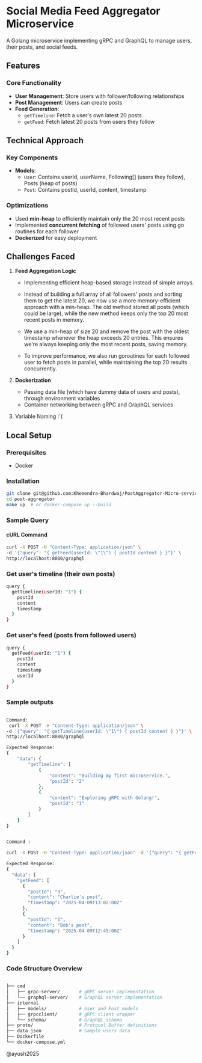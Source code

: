 # Social Media Feed Aggregator Microservice 

A Golang microservice implementing gRPC and GraphQL to manage users, their posts, and social feeds.

## Features

### Core Functionality
- **User Management**: Store users with follower/following relationships
- **Post Management**: Users can create posts 
- **Feed Generation**:
  - `getTimeline`: Fetch a user's own latest 20 posts
  - `getFeed`: Fetch latest 20 posts from users they follow

## Technical Approach


### Key Components
- **Models**:
  - `User`: Contains userId, userName, Following[] (users they follow), Posts (heap of posts)
  - `Post`: Contains postId, userId, content, timestamp

### Optimizations
- Used **min-heap** to efficiently maintain only the 20 most recent posts
- Implemented **concurrent fetching** of followed users' posts using go routines for each follower 
- **Dockerized** for easy deployment

## Challenges Faced

1. **Feed Aggregation Logic**
   - Implementing efficient heap-based storage instead of simple arrays.

   - Instead of building a full array of all followers' posts and sorting them to get the latest 20,
    we now use a more memory-efficient approach with a min-heap. The old method stored all posts (which could be large), while the new method keeps only the top 20 most recent posts in memory.

    - We use a min-heap of size 20 and remove the post with the oldest timestamp whenever the heap exceeds 20 entries. This ensures we're always keeping only the most recent posts, saving memory.

    - To improve performance, we also run goroutines for each followed user to fetch posts in parallel, while maintaining the top 20 results concurrently.

2. **Dockerization**
   - Passing data file (which have dummy data of users and posts),  through environment variables
   - Container networking between gRPC and GraphQL services

3. Variable Naming :`( 

   

## Local Setup

### Prerequisites
- Docker


### Installation
```bash
git clone git@github.com:Khemendra-Bhardwaj/PostAggregator-Micro-service.git
cd post-aggregator
make up  # or docker-compose up --build
```

### Sample Query

#### cURL Command

```bash
curl -X POST -H "Content-Type: application/json" \
-d '{"query": "{ getFeed(userId: \"1\") { postId content } }"}' \
http://localhost:8080/graphql
```

### Get user's timeline (their own posts)
``` bash
query {
  getTimeline(userId: "1") {
    postId
    content
    timestamp
  }
}
```

### Get user's feed (posts from followed users)
``` bash 
query {
  getFeed(userId: "1") {
    postId
    content
    timestamp
    userId
  }
}
```

### Sample outputs 

``` bash

Command:
 curl -X POST -H "Content-Type: application/json" \
-d '{"query": "{ getTimeline(userId: \"1\") { postId content } }"}' \
http://localhost:8080/graphql

Expected Response: 
{
	"data": {
		"getTimeline": [
			{
				"content": "Building my first microservice.",
				"postId": "2"
			},
			{
				"content": "Exploring gRPC with Golang!",
				"postId": "1"
			}
		]
	}
}

```

``` bash 

Command : 

curl -X POST -H "Content-Type: application/json" -d '{"query": "{ getFeed(userId: \"1\") { postId content } }"}' http://localhost:8080/graphql

Expected Response: 
{
  "data": {
    "getFeed": [
      {
        "postId": "3",
        "content": "Charlie's post",
        "timestamp": "2025-04-09T13:02:00Z"
      },
      {
        "postId": "1",
        "content": "Bob's post",
        "timestamp": "2025-04-09T12:45:00Z"
      }
    ]
  }
}
```


### Code Structure Overview
``` bash 

├── cmd
│   ├── grpc-server/       # gRPC server implementation
│   └── graphql-server/    # GraphQL server implementation
├── internal
│   ├── models/            # User and Post models
│   ├── grpcclient/        # gRPC client wrapper
│   └── schema/            # GraphQL schema
├── proto/                 # Protocol Buffer definitions
├── data.json              # Sample users data 
├── Dockerfile
└── docker-compose.yml

```

@ayush2025